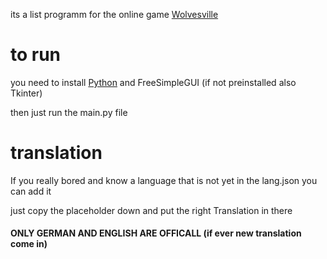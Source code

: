 its a list programm for the online game [Wolvesville](https://www.wolvesville.com/)

# to run
you need to install [Python](https://www.python.org/) and FreeSimpleGUI (if not preinstalled also Tkinter)

then just run the main.py file

# translation
If you really bored and know a language that is not yet in the lang.json you can add it

just copy the placeholder down and put the right Translation in there

#### ONLY GERMAN AND ENGLISH ARE OFFICALL (if ever new translation come in)